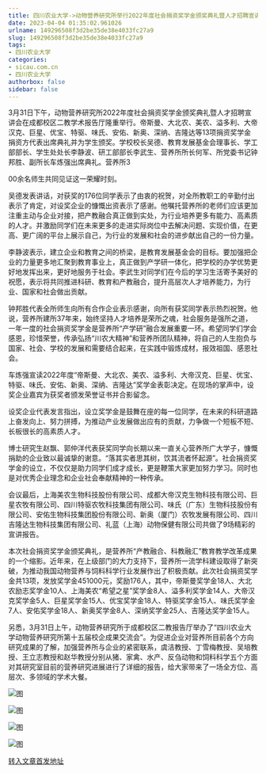 ```yaml
---
title: 四川农业大学->动物营养研究所举行2022年度社会捐资奖学金颁奖典礼暨人才招聘宣讲会 | sicau.com.cn
date: 2023-04-04 01:35:02.961026
urlname: 149296508f3d2be35de38e4033fc27a9
slug: 149296508f3d2be35de38e4033fc27a9
tags: 
- 四川农业大学
categories:
- sicau.com.cn
- 四川农业大学
authorbox: false
sidebar: false
---
```

3月31日下午，动物营养研究所2022年度社会捐资奖学金颁奖典礼暨人才招聘宣讲会在成都校区二教学术报告厅隆重举行。帝斯曼、大北农、美农、溢多利、大帝汉克、巨星、优宝、特驱、味氏、安佑、新奥、深纳、吉隆达等13项捐资奖学金捐资方代表出席典礼并为学生颁奖。学校校长吴德、教育发展基金会理事长、学工部部长、学生处处长李静波、研工部部长李武生、营养所所长何军、所党委书记钟邦胜、副所长车炼强出席典礼。营养所3
<!--more-->
00余名师生共同见证这一荣耀时刻。  

吴德发表讲话，对获奖的176位同学表示了由衷的祝贺，对全所教职工的辛勤付出表示了肯定，对设奖企业的慷慨出资表示了感谢。他嘱托营养所的老师们应该更加注重主动与企业对接，把产教融合真正做到实处，为行业培养更多有能力、高素质的人才。并激励同学们在未来更多的走进实际岗位中去解决问题、实现价值，在更高、更广阔的平台上展示自己，为行业的发展和社会的进步献出自己的一份力量。

李静波表示，建立企业和教育之间的桥梁，是教育发展基金会的目标。要加强把企业的力量更多地汇聚到教育事业上，真正做到产学研一体化，把学校的办学优势更好地发挥出来，更好地服务于社会。李武生对同学们在今后的学习生活寄予美好的祝愿，表示将共同推进科研、教育和产教融合，提升高层次人才培养能力，为行业、国家和社会做出贡献。

钟邦胜代表全所师生向所有合作企业表示感谢，向所有获奖同学表示热烈祝贺。他说，营养所建所37年来，始终坚持人才培养是荣所之魂，社会服务是强所之道，一年一度的社会捐资奖学金是营养所“产学研”融合发展重要一环。希望同学们学会感恩，珍惜荣誉，传承弘扬“川农大精神”和营养所团队精神，将自己的人生抱负与国家、社会、学校的发展和需要结合起来，在实践中锻炼成材，报效祖国、感恩社会。

车炼强宣读2022年度“帝斯曼、大北农、美农、溢多利、大帝汉克、巨星、优宝、特驱、味氏、安佑、新奥、深纳、吉隆达”奖学金表彰决定。在现场的掌声中，设奖企业嘉宾为获奖者颁发荣誉证书并合影留念。

设奖企业代表发言指出，设立奖学金是鼓舞在座的每一位同学，在未来的科研道路上奋发向上、努力拼搏，为推动产业发展做出应有的贡献，力争做一个短板不短、长板很长的高素质人才。  

博士研究生赵飘、郭仲洋代表获奖同学向长期以来一直关心营养所广大学子，慷慨捐助的企业致以最诚挚的谢意。“落其实者思其树，饮其流者怀起源”。社会捐资奖学金的设立，不仅仅是助力同学们成才成长，更是鞭策大家更加努力学习。同时也是对优秀企业理念和企业社会奉献精神的一种传承。

会议最后，上海美农生物科技股份有限公司、成都大帝汉克生物科技有限公司、巨星农牧有限公司、四川特驱农牧科技集团有限公司、味氏（广东）生物科技股份有限公司、安佑生物科技集团股份有限公司、新奥（厦门）农牧发展有限公司、四川吉隆达生物科技集团有限公司、礼蓝（上海）动物保健有限公司共做了9场精彩的宣讲报告。

本次社会捐资奖学金颁奖典礼，是营养所“产教融合、科教融汇”教育教学改革成果的一个缩影。近年来，在上级部门的大力支持下，营养所一流学科建设取得了新突破，为推动我国动物营养与饲料科学行业发展作出了积极贡献。此次社会捐资奖学金共13项，发放奖学金451000元，奖励176人，其中，帝斯曼奖学金18人、大北农励志奖学金10人、上海美农“希望之星”奖学金8人、溢多利奖学金14人、大帝汉克奖学金5人、巨星奖学金15人、优宝奖学金18人、特驱奖学金15人、味氏奖学金7人、安佑奖学金18人、新奥奖学金8人、深纳奖学金25人、吉隆达奖学金15人。

另悉，3月31日上午，动物营养研究所于成都校区二教报告厅举办了“四川农业大学动物营养研究所第十五届校企成果交流会”。为促进企业对营养所目前各个方向研究成果的了解，加强营养所与企业的紧密联系，虞洁教授、丁雪梅教授、吴培教授、王立志教授和赵华教授分别从猪、家禽、水产、反刍动物和饲料科学五个方面对其研究室目前的营养研究进展进行了详细的报告，给大家带来了一场全方位、高层次、多领域的学术大餐。

![图](https://news.sicau.edu.cn/__local/4/35/65/D340B84DD632A5AEC60EEDA6154_56BA3476_16DAEF.png)

![图](https://news.sicau.edu.cn/__local/9/6C/13/4773437A2784080815019F5600A_90116730_2251C9.png)

![图](https://news.sicau.edu.cn/__local/2/5F/84/0325DBED67B4DDDB70AADC3AF4B_B3972767_15E80C.png)

![图](https://news.sicau.edu.cn/__local/0/A9/5B/3C561E64ADAA3AA579EF66EA6AC_CF3B5DEB_88BC8.png)

[转入文章首发地址](https://news.sicau.edu.cn/info/1078/71662.htm)